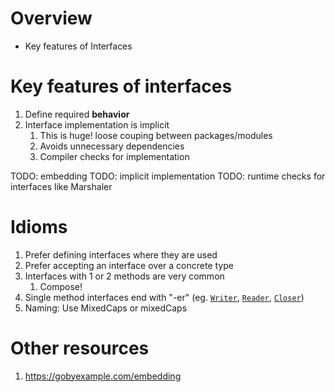 # Overview
- Key features of Interfaces


# Key features of interfaces
1. Define required **behavior**
1. Interface implementation is implicit
    1. This is huge!  loose couping between packages/modules
    1. Avoids unnecessary dependencies
    1. Compiler checks for implementation

TODO: embedding
TODO: implicit implementation
TODO: runtime checks for interfaces like Marshaler


# Idioms
1. Prefer defining interfaces where they are used
1. Prefer accepting an interface over a concrete type
1. Interfaces with 1 or 2 methods are very common
    1. Compose!
1. Single method interfaces end with "-er"
    (eg. [`Writer`](https://pkg.go.dev/io#Writer), [`Reader`](https://pkg.go.dev/io#Reader), [`Closer`](https://pkg.go.dev/io#Closer))
1. Naming: Use MixedCaps or mixedCaps


# Other resources
1. https://gobyexample.com/embedding

